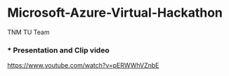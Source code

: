 # Microsoft-Azure-Virtual-Hackathon
TNM TU Team

### * Presentation and Clip video

https://www.youtube.com/watch?v=pERWWhVZnbE
